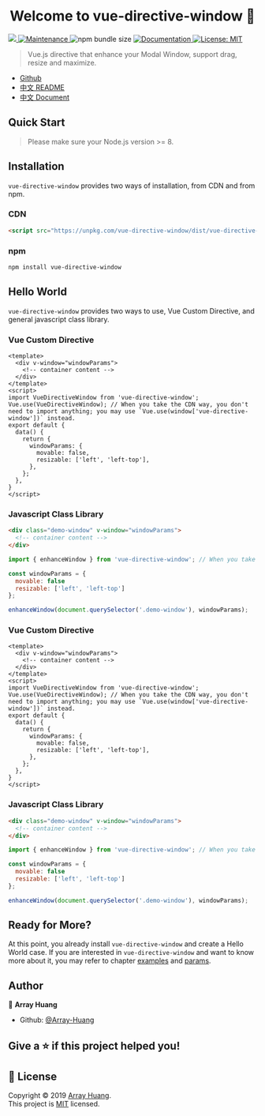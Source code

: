 <h1 align="center">Welcome to vue-directive-window 👋</h1>
<p>
  <a href="https://www.npmjs.com/package/vue-directive-window" target="_blank">
    <img src="https://img.shields.io/npm/v/vue-directive-window.svg?cacheSeconds=2592000" />
  </a>
  <a href="https://www.npmjs.com/package/vue-directive-window" target="_blank">
    <img alt="Maintenance" src="https://img.shields.io/npm/dw/vue-directive-window.svg?cacheSeconds=2592000" />
  </a>
  <img alt="npm bundle size" src="https://img.shields.io/bundlephobia/min/vue-directive-window.svg?cacheSeconds=2592000" />
  <a href="https://array-huang.github.io/vue-directive-window">
    <img alt="Documentation" src="https://img.shields.io/badge/documentation-yes-brightgreen.svg" target="_blank" />
  </a>
  <a href="https://github.com/Array-Huang/vue-directive-window/blob/master/LICENSE">
    <img alt="License: MIT" src="https://img.shields.io/badge/License-MIT-yellow.svg" target="_blank" />
  </a>
  
</p>

> Vue.js directive that enhance your Modal Window, support drag, resize and maximize.

- [Github](https://github.com/Array-Huang/vue-directive-window)
- [中文 README](https://github.com/ElemeFE/element/blob/dev/README.zh-CN.md)
- [中文 Document](https://array-huang.github.io/vue-directive-window/zh-CN/)

## Quick Start

> Please make sure your Node.js version >= 8.

## Installation
`vue-directive-window` provides two ways of installation, from CDN and from npm.

### CDN
```html
<script src="https://unpkg.com/vue-directive-window/dist/vue-directive-window.umd.min.js"></script>
```

### npm
```bash
npm install vue-directive-window
```

## Hello World
`vue-directive-window` provides two ways to use, Vue Custom Directive, and general javascript class library.

### Vue Custom Directive
```vue
<template>
  <div v-window="windowParams">
    <!-- container content -->
  </div>
</template>
<script>
import VueDirectiveWindow from 'vue-directive-window';
Vue.use(VueDirectiveWindow); // When you take the CDN way, you don't need to import anything; you may use `Vue.use(window['vue-directive-window'])` instead.
export default {
  data() {
    return {
      windowParams: {
        movable: false,
        resizable: ['left', 'left-top'],
      },
    };
  },
}
</script>
```

### Javascript Class Library
```html
<div class="demo-window" v-window="windowParams">
  <!-- container content -->
</div>
```

```javascript
import { enhanceWindow } from 'vue-directive-window'; // When you take the CDN way, you may use `const enhanceWindow = window['vue-directive-window'].enhanceWindow;` instead.

const windowParams = {
  movable: false
  resizable: ['left', 'left-top']
};

enhanceWindow(document.querySelector('.demo-window'), windowParams);
```

### Vue Custom Directive
```vue
<template>
  <div v-window="windowParams">
    <!-- container content -->
  </div>
</template>
<script>
import VueDirectiveWindow from 'vue-directive-window';
Vue.use(VueDirectiveWindow); // When you take the CDN way, you don't need to import anything; you may use `Vue.use(window['vue-directive-window'])` instead.
export default {
  data() {
    return {
      windowParams: {
        movable: false,
        resizable: ['left', 'left-top'],
      },
    };
  },
}
</script>
```

### Javascript Class Library
```html
<div class="demo-window" v-window="windowParams">
  <!-- container content -->
</div>
```

```javascript
import { enhanceWindow } from 'vue-directive-window'; // When you take the CDN way, you may use `const enhanceWindow = window['vue-directive-window'].enhanceWindow;` instead.

const windowParams = {
  movable: false
  resizable: ['left', 'left-top']
};

enhanceWindow(document.querySelector('.demo-window'), windowParams);
```

## Ready for More?
At this point, you already install `vue-directive-window` and create a Hello World case. If you are interested in `vue-directive-window` and want to know more about it, you may refer to chapter [examples](/examples.md) and [params](/params.md).

## Author

👤 **Array Huang**

- Github: [@Array-Huang](https://github.com/Array-Huang)

## Give a ⭐️ if this project helped you!

## 📝 License

Copyright © 2019 [Array Huang](https://github.com/Array-Huang).<br />
This project is [MIT](https://github.com/Array-Huang/vue-directive-window/blob/master/LICENSE) licensed.

